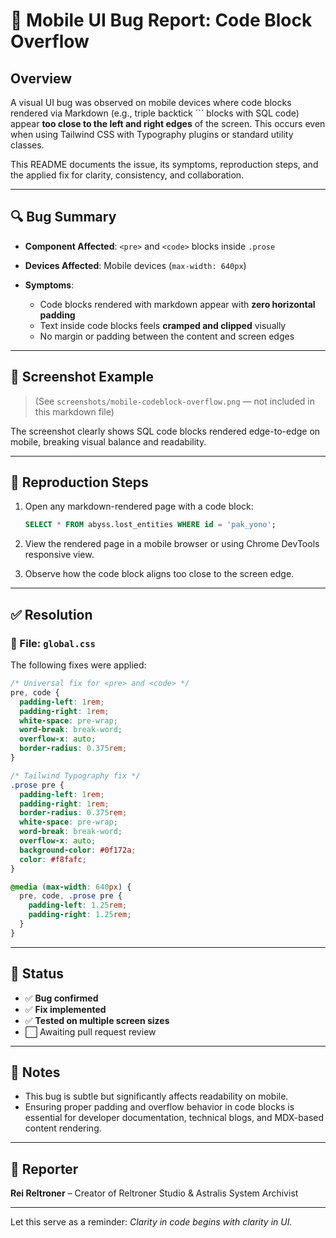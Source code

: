 # 🐞 Mobile UI Bug Report: Code Block Overflow

## Overview

A visual UI bug was observed on mobile devices where code blocks rendered via Markdown (e.g., triple backtick \`\`\` blocks with SQL code) appear **too close to the left and right edges** of the screen. This occurs even when using Tailwind CSS with Typography plugins or standard utility classes.

This README documents the issue, its symptoms, reproduction steps, and the applied fix for clarity, consistency, and collaboration.

---

## 🔍 Bug Summary

* **Component Affected**: `<pre>` and `<code>` blocks inside `.prose`
* **Devices Affected**: Mobile devices (`max-width: 640px`)
* **Symptoms**:

  * Code blocks rendered with markdown appear with **zero horizontal padding**
  * Text inside code blocks feels **cramped and clipped** visually
  * No margin or padding between the content and screen edges

---

## 📸 Screenshot Example

> (See `screenshots/mobile-codeblock-overflow.png` — not included in this markdown file)

The screenshot clearly shows SQL code blocks rendered edge-to-edge on mobile, breaking visual balance and readability.

---

## 🧪 Reproduction Steps

1. Open any markdown-rendered page with a code block:

   ```sql
   SELECT * FROM abyss.lost_entities WHERE id = 'pak_yono';
   ```
2. View the rendered page in a mobile browser or using Chrome DevTools responsive view.
3. Observe how the code block aligns too close to the screen edge.

---

## ✅ Resolution

### 📁 File: `global.css`

The following fixes were applied:

```css
/* Universal fix for <pre> and <code> */
pre, code {
  padding-left: 1rem;
  padding-right: 1rem;
  white-space: pre-wrap;
  word-break: break-word;
  overflow-x: auto;
  border-radius: 0.375rem;
}

/* Tailwind Typography fix */
.prose pre {
  padding-left: 1rem;
  padding-right: 1rem;
  border-radius: 0.375rem;
  white-space: pre-wrap;
  word-break: break-word;
  overflow-x: auto;
  background-color: #0f172a;
  color: #f8fafc;
}

@media (max-width: 640px) {
  pre, code, .prose pre {
    padding-left: 1.25rem;
    padding-right: 1.25rem;
  }
}
```

---

## 📌 Status

* ✅ **Bug confirmed**
* ✅ **Fix implemented**
* ✅ **Tested on multiple screen sizes**
* ⬜ Awaiting pull request review

---

## 🧠 Notes

* This bug is subtle but significantly affects readability on mobile.
* Ensuring proper padding and overflow behavior in code blocks is essential for developer documentation, technical blogs, and MDX-based content rendering.

---

## 👤 Reporter

**Rei Reltroner** – Creator of Reltroner Studio & Astralis System Archivist

---

Let this serve as a reminder: *Clarity in code begins with clarity in UI.*
